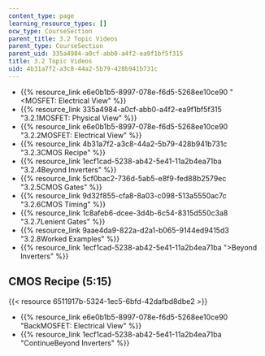 ```yaml
---
content_type: page
learning_resource_types: []
ocw_type: CourseSection
parent_title: 3.2 Topic Videos
parent_type: CourseSection
parent_uid: 335a4984-a0cf-abb0-a4f2-ea9f1bf5f315
title: 3.2 Topic Videos
uid: 4b31a7f2-a3c8-44a2-5b79-428b941b731c
---
```


*   {{% resource_link e6e0b1b5-8997-078e-f6d5-5268ee10ce90 "\<MOSFET: Electrical View" %}}
*   {{% resource_link 335a4984-a0cf-abb0-a4f2-ea9f1bf5f315 "3.2.1MOSFET: Physical View" %}}
*   {{% resource_link e6e0b1b5-8997-078e-f6d5-5268ee10ce90 "3.2.2MOSFET: Electrical View" %}}
*   {{% resource_link 4b31a7f2-a3c8-44a2-5b79-428b941b731c "3.2.3CMOS Recipe" %}}
*   {{% resource_link 1ecf1cad-5238-ab42-5e41-11a2b4ea71ba "3.2.4Beyond Inverters" %}}
*   {{% resource_link 5cf0bac2-736d-5ab5-e8f9-fed88b2579ec "3.2.5CMOS Gates" %}}
*   {{% resource_link 9d32f855-cfa8-8a03-c098-513a5550ac7c "3.2.6CMOS Timing" %}}
*   {{% resource_link 1c8afeb6-dcee-3d4b-6c54-8315d550c3a8 "3.2.7Lenient Gates" %}}
*   {{% resource_link 9aae4da9-822a-d2a1-b065-9144ed9415d3 "3.2.8Worked Examples" %}}
*   {{% resource_link 1ecf1cad-5238-ab42-5e41-11a2b4ea71ba "\>Beyond Inverters" %}}

CMOS Recipe (5:15)
------------------

{{< resource 6511917b-5324-1ec5-6bfd-42dafbd8dbe2 >}}

*   {{% resource_link e6e0b1b5-8997-078e-f6d5-5268ee10ce90 "BackMOSFET: Electrical View" %}}
*   {{% resource_link 1ecf1cad-5238-ab42-5e41-11a2b4ea71ba "ContinueBeyond Inverters" %}}